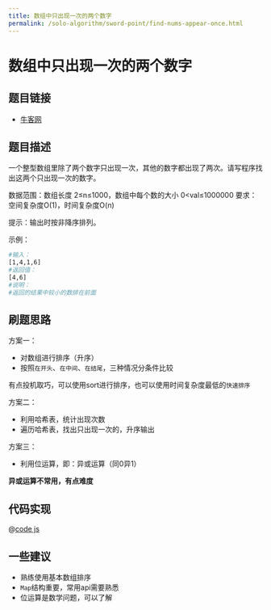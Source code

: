 ```yaml
---
title: 数组中只出现一次的两个数字
permalink: /solo-algorithm/sword-point/find-nums-appear-once.html
---
```


# 数组中只出现一次的两个数字

## 题目链接

- [牛客网](https://www.nowcoder.com/practice/389fc1c3d3be4479a154f63f495abff8)

## 题目描述

一个整型数组里除了两个数字只出现一次，其他的数字都出现了两次。请写程序找出这两个只出现一次的数字。

数据范围：数组长度 2≤n≤1000，数组中每个数的大小 0<val≤1000000
要求：空间复杂度O(1)，时间复杂度O(n)

提示：输出时按非降序排列。

示例：

```bash
#输入：
[1,4,1,6]
#返回值：
[4,6]
#说明：
#返回的结果中较小的数排在前面
```

## 刷题思路

方案一：

- 对数组进行排序（升序）
- 按照`在开头`、`在中间`、`在结尾`，三种情况分条件比较

有点投机取巧，可以使用sort进行排序，也可以使用时间复杂度最低的`快速排序`

方案二：

- 利用哈希表，统计出现次数
- 遍历哈希表，找出只出现一次的，升序输出

方案三：

- 利用位运算，即：异或运算（同0异1）

**异或运算不常用，有点难度**

## 代码实现

@[code js](@algorithm/sword-point/位运算/findNumsAppearOnce.js)

## 一些建议

- 熟练使用基本数组排序
- `Map`结构重要，常用api需要熟悉
- 位运算是数学问题，可以了解
